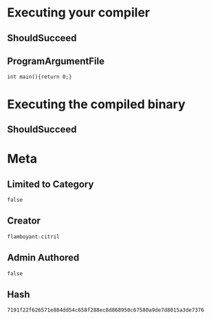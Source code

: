 # Executing your compiler

## ShouldSucceed

## ProgramArgumentFile

```
int main(){return 0;}
```

# Executing the compiled binary

## ShouldSucceed

# Meta

## Limited to Category

```
false
```

## Creator

```
flamboyant-citril
```

## Admin Authored

```
false
```

## Hash

```
7191f22f626571e884dd54c658f288ec8d868950c67580a9de7d8015a3de7376
```
